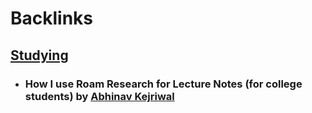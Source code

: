 
# Backlinks
## [Studying](<Studying.md>)
- ### How I use Roam Research for Lecture Notes (for college students) by [Abhinav Kejriwal](<Abhinav Kejriwal.md>)

